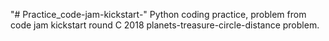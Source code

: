 "# Practice_code-jam-kickstart-" 
Python coding practice, problem from code jam kickstart round C 2018 planets-treasure-circle-distance problem.

